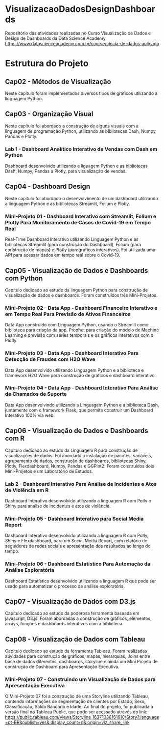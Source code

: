 # VisualizacaoDadosDesignDashboards
Repositório das atividades realizadas no Curso Visualização de Dados e Design de Dashboards da Data Science Academy
https://www.datascienceacademy.com.br/course/cincia-de-dados-aplicada


# Estrutura do Projeto

## Cap02 - Métodos de Visualização
Neste capítulo foram implementados diversos tipos de gráficos utilizando a linguagem Python.

## Cap03 - Organização Visual
Neste capítulo foi abordado a construção de alguns visuais com a linguagem de programação Python, utilizando as bibliotecas Dash, Numpy, Pandas e Plotly.

### Lab 1 - Dashboard Analítico Interativo de Vendas com Dash em Python
Dashboard desenvolvido utilizando a liguagem Python e as bibliotecas Dash, Numpy, Pandas e Plotly, para visualização de vendas.

## Cap04 - Dashboard Design
Neste capítulo foi abordado o desenvolvimento de um dashboard utilizando a linguagem Python e as bibliotecas Streamlit, Folium e Plotly.

### Mini-Projeto 01 - Dashboard Interativo com Streamlit, Folium e Plotly Para Monitoramento de Casos de Covid-19 em Tempo Real
Real-Time Dashboard Interativo utilizando Linguagem  Python  e  as  bibliotecas  Streamlit  (para  construção do Dashboard), Folium (para construção de mapas) e Plotly (paragráficos interativos). Foi utilizada uma API para acessar dados em tempo real sobre o Covid-19.

## Cap05 - Visualização de Dados e Dashboards com Python
Capítulo dedicado ao estudo da linguagem Python para construção de visualização de dados e dashboards. Foram construídos três Mini-Projetos.

### Mini-Projeto 02 - Data App - Dashboard Financeiro Interativo e em Tempo Real Para Previsão de Ativos Financeiros
Data App construído com Linguagem Python, usando o Streamlit como biblioteca para criação da app, Prophet para criação do modelo de Machine Learning e previsão com séries temporais e os gráficos interativos com o Plotly.

### Mini-Projeto 03 - Data App - Dashboard Interativo Para Detecção de Fraudes com H2O Wave
Data App desenvolvido utilizando Linguagem Python e a biblioteca e framework H2O Wave para construção de gráficos e dashboard interativo.

### Mini-Projeto 04 - Data App - Dashboard Interativo Para Análise de Chamados de Suporte
Data App desenvolvindo utilizando a Linguagem Python e a biblioteca Dash, juntamente com o framework Flask, que permite construir um Dashboard Interativo 100% via web.

## Cap06 - Visualização de Dados e Dashboards com R
Capítulo dedicado ao estudo da Linguagem R para construção de visualizações de dados. Foi abordado a instalação de pacotes, variáveis, agrupamento de dados, construção de dashboards, bibliotecas Shiny, Plotly, Flexdashboard, Numpy, Pandas e GGPlot2. Foram construídos dois Mini-Projetos e um Laboratório de Estudos.

### Lab 2 - Dashboard Interativo Para Análise de Incidentes e Atos de Violência em R
Dashboard Interativo desenvolvido utilizando a linguagem R com Potly e Shiny para análise de incidentes e atos de violência.

### Mini-Projeto 05 - Dashboard Interativo para Social Media Report
Dashboard Interativo desenvolvido utilizando a linguagem R com Potly, Shiny e Flexdashboard, para um Social Media Report, com relatório de seguidores de redes sociais e apresentação dos resultados ao longo do tempo.

### Mini-Projeto 06 - Dashboard Estatístico Para Automação da Análise Exploratória
Dashboard Estatístico desenvolvido utilizando a linguagem R que pode ser usado para automatizar o processo de análise exploratória.

## Cap07 - Visualização de Dados com D3.js
Capítulo dedicado ao estudo da poderosa ferramenta baseada em javascript, D3.js. Foram abordadas a construção de gráficos, elementos, arrays, funções e dashboards interativos com a biblioteca.

## Cap08 - Visualização de Dados com Tableau
Capítulo dedicado ao estudo da ferramenta Tableau. Foram realizadas atividades para construção de gráficos, mapas, hierarquias, Joins entre base de dados diferentes, dashboards, storyline e ainda um Mini Projeto de construção de Dashboard para Apresentação Executiva.

### Mini-Projeto 07 - Construindo um Visualização de Dados para Apresentação Executiva
O Mini-Projeto 07 foi a construção de uma Storyline utilizando Tableau, contendo informações de segmentação de clientes por Estado, Sexo, Classificação, Saldo Bancário e Idade. Ao final do projeto, foi publicada a versão final no Tableau Public, que pode ser acessado através do link: https://public.tableau.com/views/Storyline_16371038161610/Story?:language=pt-BR&publish=yes&:display_count=n&:origin=viz_share_link
